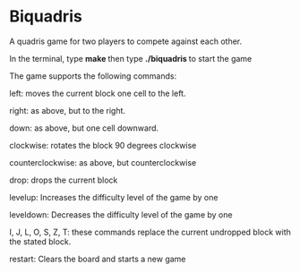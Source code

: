 # Biquadris
A quadris game for two players to compete against each other.

In the terminal, type <b> make </b> then type <b> ./biquadris </b> to start the game

The game supports the following commands:

left: moves the current block one cell to the left. 

right: as above, but to the right.

down: as above, but one cell downward.

clockwise: rotates the block 90 degrees clockwise

counterclockwise: as above, but counterclockwise

drop: drops the current block

levelup: Increases the difficulty level of the game by one

leveldown: Decreases the difficulty level of the game by one

I, J, L, O, S, Z, T: these commands replace the current undropped block with the stated block. 

restart: Clears the board and starts a new game
